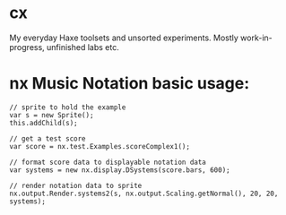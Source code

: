 cx
==

My everyday Haxe toolsets and unsorted experiments. 
Mostly work-in-progress, unfinished labs etc.


nx Music Notation basic usage:
==============================

	// sprite to hold the example
	var s = new Sprite(); 
	this.addChild(s);		
	
	// get a test score
	var score = nx.test.Examples.scoreComplex1(); 
	
	// format score data to displayable notation data
	var systems = new nx.display.DSystems(score.bars, 600); 
	
	// render notation data to sprite
	nx.output.Render.systems2(s, nx.output.Scaling.getNormal(), 20, 20, systems); 
